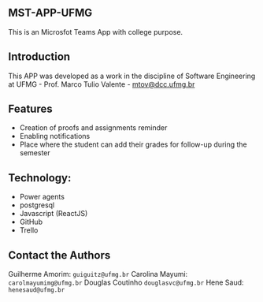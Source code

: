 ## MST-APP-UFMG
This is an Microsfot Teams App with college purpose.

## Introduction
This APP was developed as a work in the discipline of Software Engineering at UFMG - Prof. Marco Tulio Valente - mtov@dcc.ufmg.br

## Features
- Creation of proofs and assignments reminder
- Enabling notifications
- Place where the student can add their grades for follow-up during the semester

## Technology:
- Power agents
- postgresql
- Javascript (ReactJS)
- GitHub
- Trello

## Contact the Authors
Guilherme Amorim: `guiguitz@ufmg.br`
Carolina Mayumi: `carolmayumimg@ufmg.br`
Douglas Coutinho `douglasvc@ufmg.br`
Hene Saud: `henesaud@ufmg.br`
